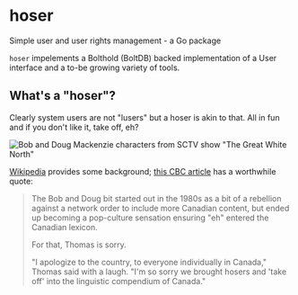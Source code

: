 # hoser
Simple user and user rights management - a Go package

`hoser` impelements a Bolthold (BoltDB) backed implementation of a User
interface and a to-be growing variety of tools.

## What's a "hoser"?

Clearly system users are not "lusers" but a hoser is akin to that. All in fun
and if you don't like it, take off, eh?

![Bob and Doug Mackenzie characters from SCTV show "The Great White
North"](https://en.wikipedia.org/wiki/Bob_and_Doug_McKenzie#/media/File:Bob_and_Doug_McKenzie.jpg)

[Wikipedia](https://en.wikipedia.org/wiki/Bob_and_Doug_McKenzie) provides some
background; [this CBC
article](https://www.cbc.ca/news/entertainment/how-s-it-going-eh-bob-and-doug-mckenzie-help-raise-325k-in-special-show-1.4210544)
has a worthwhile quote:

> The Bob and Doug bit started out in the 1980s as a bit of a rebellion against
> a network order to include more Canadian content, but ended up becoming
> a pop-culture sensation  ensuring "eh" entered the Canadian lexicon.  
>
> For that, Thomas is sorry.  
> 
> "I apologize to the country, to everyone individually in Canada," Thomas said
> with a laugh. "I'm so sorry we brought hosers and 'take off' into the
> linguistic compendium of Canada."

